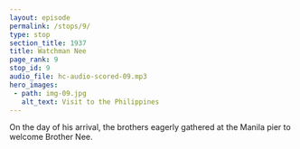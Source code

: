 ```yaml
---
layout: episode
permalink: /stops/9/
type: stop
section_title: 1937
title: Watchman Nee
page_rank: 9
stop_id: 9
audio_file: hc-audio-scored-09.mp3
hero_images:
 - path: img-09.jpg
   alt_text: Visit to the Philippines
---
```


On the day of his arrival, the brothers eagerly gathered at the Manila pier to welcome Brother Nee.

<!--- TRANSCRIPT
On the day of his arrival in Manila, the brothers eagerly gathered at the pier to welcome Brother Nee. As the ship docked, it took a while before they saw a tall man standing by the railings, smiling and waving at them while waiting to disembark.

他來馬尼拉之日，弟兄們到碼頭歡迎他，船靠了岸，看了好久，才見一位高個子的大漢站在欄干旁邊，笑微微的向他們揮揮手，等著下船。
-->